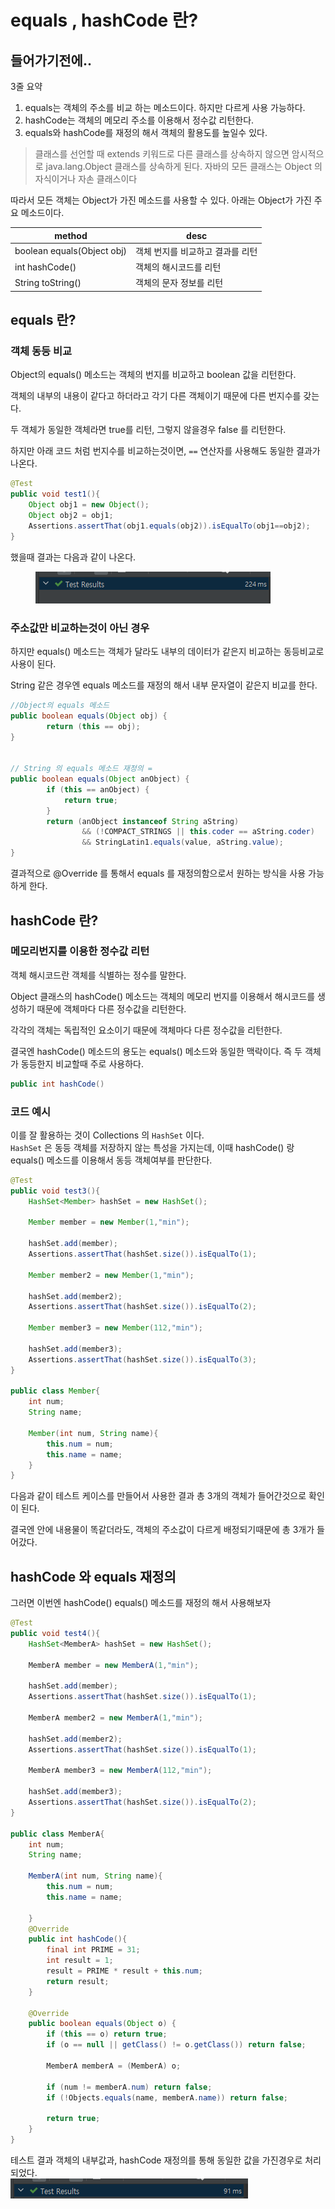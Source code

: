 # equals , hashCode 란?

## 들어가기전에..



3줄 요약

1. equals는 객체의 주소를 비교 하는 메소드이다. 하지만 다르게 사용 가능하다.
2. hashCode는 객체의 메모리 주소를 이용해서 정수값 리턴한다.
3. equals와 hashCode를 재정의 해서 객체의 활용도를 높일수 있다.

> 클래스를 선언할 때 extends 키워드로 다른 클래스를 상속하지 않으면 암시적으로 java.lang.Object 클래스를 상속하게 된다. 자바의 모든 클래스는 Object 의 자식이거나 자손 클래스이다

따라서 모든 객체는 Object가 가진 메소드를 사용할 수 있다. 아래는 Object가 가진 주요 메소드이다.

| method                     | desc               |
| -------------------------- | ------------------ |
| boolean equals(Object obj) | 객체 번지를 비교하고 결과를 리턴 |
| int hashCode()             | 객체의 해시코드를 리턴       |
| String toString()          | 객체의 문자 정보를 리턴      |

## equals 란?

### 객체 동등 비교

Object의 equals() 메소드는 객체의 번지를 비교하고 boolean 값을 리턴한다.

객체의 내부의 내용이 같다고 하더라고 각기 다른 객체이기 때문에 다른 번지수를 갖는다.&#x20;

두 객체가 동일한 객체라면 true를 리턴, 그렇지 않을경우 false 를 리턴한다.

하지만 아래 코드 처럼 번지수를 비교하는것이면, `==` 연산자를 사용해도 동일한 결과가 나온다.



```java
@Test
public void test1(){
    Object obj1 = new Object();
    Object obj2 = obj1;
    Assertions.assertThat(obj1.equals(obj2)).isEqualTo(obj1==obj2);
}
```

했을때 결과는 다음과 같이 나온다.&#x20;

<div align="left">

<figure><img src="../../../.gitbook/assets/image (2) (1) (1) (1) (1) (1) (1) (1) (1) (1) (1).png" alt=""><figcaption></figcaption></figure>

</div>

### 주소값만 비교하는것이 아닌 경우

하지만 equals() 메소드는 객체가 달라도 내부의 데이터가 같은지 비교하는 동등비교로 사용이 된다.&#x20;

String 같은 경우엔 equals 메소드를 재정의 해서 내부 문자열이 같은지 비교를 한다.&#x20;

```java
//Object의 equals 메소드
public boolean equals(Object obj) {
        return (this == obj);
}


// String 의 equals 메소드 재정의 =
public boolean equals(Object anObject) {
        if (this == anObject) {
            return true;
        }
        return (anObject instanceof String aString)
                && (!COMPACT_STRINGS || this.coder == aString.coder)
                && StringLatin1.equals(value, aString.value);
}
```



결과적으로 @Override 를 통해서 equals 를 재정의함으로서 원하는 방식을 사용 가능하게 한다.



## hashCode 란?&#x20;

### 메모리번지를 이용한 정수값 리턴

객체 해시코드란 객체를 식별하는 정수를 말한다.

Object 클래스의 hashCode() 메소드는 객체의 메모리 번지를 이용해서 해시코드를 생성하기 때문에 객체마다 다른 정수값을 리턴한다.&#x20;

각각의  객체는  독립적인 요소이기 때문에 객체마다 다른 정수값을 리턴한다.&#x20;

결국엔 hashCode() 메소드의 용도는 equals() 메소드와 동일한 맥락이다. 즉 두 객체가 동등한지 비교할때 주로 사용하다.

```java
public int hashCode()
```



### 코드 예시

이를 잘 활용하는 것이 Collections 의 `HashSet` 이다.\
`HashSet` 은 동등 객체를 저장하지 않는 특성을 가지는데, 이때 hashCode() 랑 equals() 메소드를 이용해서 동등 객체여부를 판단한다.&#x20;

```java
@Test
public void test3(){
    HashSet<Member> hashSet = new HashSet();

    Member member = new Member(1,"min");

    hashSet.add(member);
    Assertions.assertThat(hashSet.size()).isEqualTo(1);

    Member member2 = new Member(1,"min");

    hashSet.add(member2);
    Assertions.assertThat(hashSet.size()).isEqualTo(2);

    Member member3 = new Member(112,"min");

    hashSet.add(member3);
    Assertions.assertThat(hashSet.size()).isEqualTo(3);
}

public class Member{
    int num;
    String name;

    Member(int num, String name){
        this.num = num;
        this.name = name;
    }
}
```

다음과 같이 테스트 케이스를 만들어서 사용한 결과 총 3개의 객체가 들어간것으로 확인이 된다.&#x20;

결국엔 안에 내용물이 똑같더라도, 객체의 주소값이 다르게 배정되기때문에 총 3개가 들어갔다.



## hashCode 와 equals 재정의&#x20;

그러면 이번엔 hashCode() equals() 메소드를 재정의 해서 사용해보자

```java
@Test
public void test4(){
    HashSet<MemberA> hashSet = new HashSet();

    MemberA member = new MemberA(1,"min");

    hashSet.add(member);
    Assertions.assertThat(hashSet.size()).isEqualTo(1);

    MemberA member2 = new MemberA(1,"min");

    hashSet.add(member2);
    Assertions.assertThat(hashSet.size()).isEqualTo(1);

    MemberA member3 = new MemberA(112,"min");

    hashSet.add(member3);
    Assertions.assertThat(hashSet.size()).isEqualTo(2);
}

public class MemberA{
    int num;
    String name;

    MemberA(int num, String name){
        this.num = num;
        this.name = name;

    }
    @Override
    public int hashCode(){
        final int PRIME = 31;
        int result = 1;
        result = PRIME * result + this.num;
        return result;
    }

    @Override
    public boolean equals(Object o) {
        if (this == o) return true;
        if (o == null || getClass() != o.getClass()) return false;

        MemberA memberA = (MemberA) o;

        if (num != memberA.num) return false;
        if (!Objects.equals(name, memberA.name)) return false;

        return true;
    }
}
```



테스트 결과 객체의 내부값과, hashCode 재정의를 통해 동일한 값을 가진경우로 처리 되었다.\
![](<../../../.gitbook/assets/image (1) (1) (1) (1) (1) (1) (1) (1) (1) (1) (1) (1) (1) (1) (1) (1).png>)
